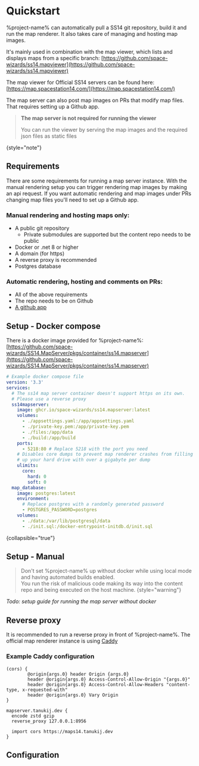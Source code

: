 # Quickstart

%project-name% can automatically pull a SS14 git repository, build it and run the map renderer.
It also takes care of managing and hosting map images.

It's mainly used in combination with the map viewer, which lists and displays maps from a specific branch:
[https://github.com/space-wizards/ss14.mapviewer](https://github.com/space-wizards/ss14.mapviewer)

The map viewer for Official SS14 servers can be found here: [https://map.spacestation14.com/](https://map.spacestation14.com/)

The map server can also post map images on PRs that modify map files. That requires setting up a Github app.

> **The map server is not required for running the viewer**
>
> You can run the viewer by serving the map images and the required json files as static files
>
{style="note"}

## Requirements

There are some requirements for running a map server instance.
With the manual rendering setup you can trigger rendering map images by making an api request.
If you want automatic rendering and map images under PRs changing map files you'll need to set up a Github app.

### Manual rendering and hosting maps only:
- A public git repository
  - Private submodules are supported but the content repo needs to be public
- Docker or .net 8 or higher
- A domain (for https)
- A reverse proxy is recommended
- Postgres database

### Automatic rendering, hosting and comments on PRs:
- All of the above requirements
- The repo needs to be on Github
- [A github app](https://docs.github.com/en/apps/creating-github-apps/registering-a-github-app/registering-a-github-app)

## Setup - Docker compose

There is a docker image provided for %project-name%:  
[https://github.com/space-wizards/SS14.MapServer/pkgs/container/ss14.mapserver](https://github.com/space-wizards/SS14.MapServer/pkgs/container/ss14.mapserver)

````yaml
# Example docker compose file
version: '3.3'
services:
  # The ss14 map server container doesn't support https on its own. 
  # Please use a reverse proxy
  ss14mapserver:
    image: ghcr.io/space-wizards/ss14.mapserver:latest
    volumes:
      - ./appsettings.yaml:/app/appsettings.yaml
      - ./private-key.pem:/app/private-key.pem
      - ./files:/app/data
      - ./build:/app/build
    ports:
      - 5218:80 # Replace 5218 with the port you need
    # Disables core dumps to prevent map renderer crashes from filling
    # up your hard drive with over a gigabyte per dump
    ulimits:
      core:
        hard: 0
        soft: 0
  map_database:
    image: postgres:latest
    environment:
      # Replace postgres with a randomly generated password
      - POSTGRES_PASSWORD=postgres
    volumes:
      - ./data:/var/lib/postgresql/data
      - ./init.sql:/docker-entrypoint-initdb.d/init.sql
````
{collapsible="true"}

## Setup - Manual

> Don't set %project-name% up without docker while using local mode and having automated builds enabled.  
> You run the risk of malicious code making its way into the content repo and being executed on the host machine.
{style="warning"}

*Todo: setup guide for running the map server without docker*

## Reverse proxy
It is recommended to run a reverse proxy in front of %project-name%.
The official map renderer instance is using [Caddy](https://caddyserver.com/)

### Example Caddy configuration
````
(cors) {
        @origin{args.0} header Origin {args.0}
        header @origin{args.0} Access-Control-Allow-Origin "{args.0}"
        header @origin{args.0} Access-Control-Allow-Headers "content-type, x-requested-with"
        header @origin{args.0} Vary Origin
}

mapserver.tanukij.dev {
  encode zstd gzip
  reverse_proxy 127.0.0.1:8956

  import cors https://maps14.tanukij.dev
}
````


## Configuration

